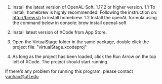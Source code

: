 1. Install the latest version of OpenAL-Soft. 1.17.2 or higher version.
1.1 To install, homebrew is highly recommended. Following the instruction on: http://brew.sh to install homebrew. 
1.2 Install the openAL formula using the command below in console:
brew install openal-soft

2. Install latest version of XCode from App Store.

3. Open the VirtualStage folder in the same package, double click the project file: "virtualStage.xcodeproj"

4. As long as the project has been loaded, click the Run Arrow on the top left of XCode. The project should start running.

If there's any problem for running this program, please contact yunhao@ufl.edu
